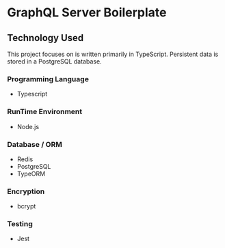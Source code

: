 # GraphQL Server Boilerplate

## Technology Used
This project focuses on is written primarily in TypeScript. 
Persistent data is stored in a PostgreSQL database.

### Programming Language
* Typescript

### RunTime Environment
* Node.js

### Database / ORM
* Redis
* PostgreSQL 
* TypeORM

### Encryption
* bcrypt

### Testing
* Jest
